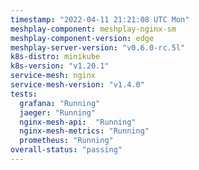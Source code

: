 ```yaml
---
timestamp: "2022-04-11 21:21:08 UTC Mon"
meshplay-component: meshplay-nginx-sm
meshplay-component-version: edge
meshplay-server-version: "v0.6.0-rc.5l"
k8s-distro: minikube
k8s-version: "v1.20.1"
service-mesh: nginx
service-mesh-version: "v1.4.0"
tests:
  grafana: "Running"
  jaeger: "Running"
  nginx-mesh-api:  "Running"
  nginx-mesh-metrics: "Running"
  prometheus: "Running"
overall-status: "passing"
---
```

